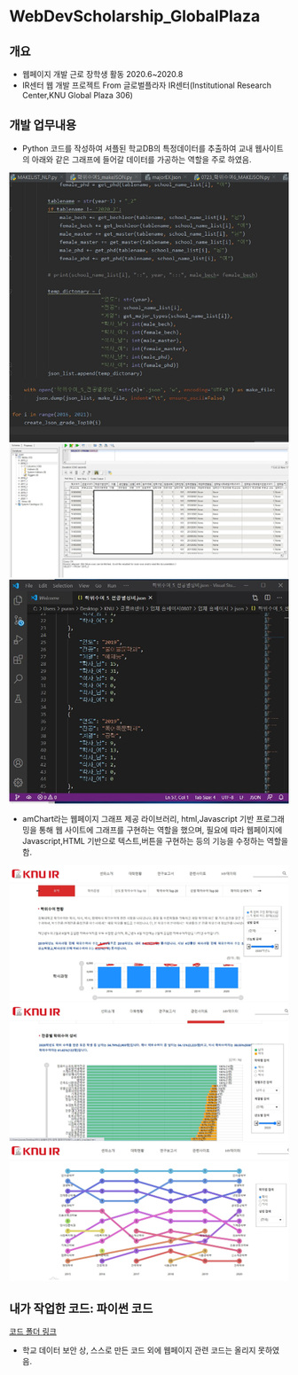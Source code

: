 # WebDevScholarship_GlobalPlaza

## 개요 

- 웹페이지 개발 근로 장학생 활동 2020.6~2020.8
- IR센터 웹 개발 프로젝트 From 글로벌플라자 IR센터(Institutional Research Center,KNU Global Plaza 306) 


## 개발 업무내용

- Python 코드를 작성하여 셔플된 학교DB의 특정데이터를 추출하여 교내 웹사이트의 아래와 같은 그래프에 들어갈 데이터를 가공하는 역할을 주로 하였음.

<img src="IR6.jpg">

<img src="IR5.jpg">

<img src="IR4.jpg">


- amChart라는 웹페이지 그래프 제공 라이브러리, html,Javascript 기반 프로그래밍을 통해 웹 사이트에 그래프를 구현하는 역할을 했으며, 필요에 따라 웹페이지에 Javascript,HTML 기반으로 텍스트,버튼을 구현하는 등의 기능을 수정하는 역할을 함.

<img src="IR1.jpg">

<img src="IR2.jpg">

<img src="IR3.jpg">


## 내가 작업한 코드: 파이썬 코드

[코드 폴더 링크](https://github.com/purang2/WebDevScholarship_GlobalPlaza/tree/main/MAKEJSONCODE)
 
- 학교 데이터 보안 상, 스스로 만든 코드 외에 웹페이지 관련 코드는 올리지 못하였음.


